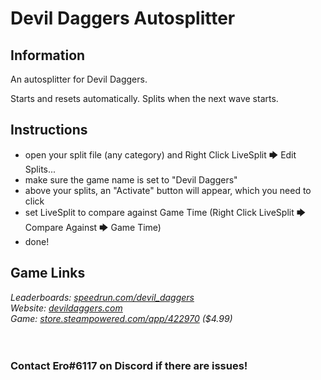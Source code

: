 # Devil Daggers Autosplitter
## Information
An autosplitter for Devil Daggers.

Starts and resets automatically. Splits when the next wave starts.

## Instructions
* open your split file (any category) and Right Click LiveSplit 🡆 Edit Splits...
* make sure the game name is set to "Devil Daggers"
* above your splits, an "Activate" button will appear, which you need to click
* set LiveSplit to compare against Game Time (Right Click LiveSplit 🡆 Compare Against 🡆 Game Time)
* done!
## Game Links
*Leaderboards: [speedrun.com/devil_daggers](https://speedrun.com/devil_daggers)*  
*Website: [devildaggers.com](https://devildaggers.com)*  
*Game: [store.steampowered.com/app/422970](https://store.steampowered.com/app/422970) ($4.99)*
​  
​  
​
### Contact Ero#6117 on Discord if there are issues!
